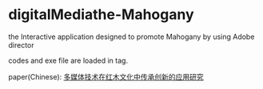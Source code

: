 # digitalMediathe-Mahogany
the Interactive application designed to promote Mahogany by using Adobe director

codes and exe file are loaded in tag.

paper(Chinese): [多媒体技术在红木文化中传承创新的应用研究](https://kns.cnki.net/kcms/detail/detail.aspx?dbcode=CJFD&dbname=CJFDLAST2021&filename=KJCB202022039&uniplatform=NZKPT&v=1jDDNa-9Xc5URLw0mRmafgtD_f69xPKeXTRTvrPESvz7-LQBWZLVbuGk5Mf4bIH4)
